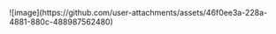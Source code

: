 <p style='align:center'>
  ![image](https://github.com/user-attachments/assets/46f0ee3a-228a-4881-880c-488987562480)
</p>
